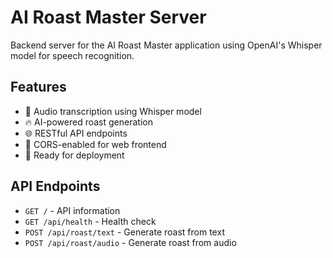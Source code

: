 # AI Roast Master Server

Backend server for the AI Roast Master application using OpenAI's Whisper model for speech recognition.

## Features

- 🎤 Audio transcription using Whisper model
- 🔥 AI-powered roast generation
- 🌐 RESTful API endpoints
- 📱 CORS-enabled for web frontend
- 🐳 Ready for deployment

## API Endpoints

- `GET /` - API information
- `GET /api/health` - Health check
- `POST /api/roast/text` - Generate roast from text
- `POST /api/roast/audio` - Generate roast from audio
